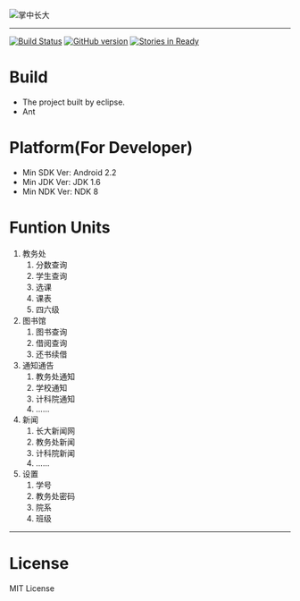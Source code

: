 ![掌中长大](https://raw.github.com/duguying/yuol-app/master/logo.png) 

----------
[![Build Status](https://travis-ci.org/duguying/yangtzeu-app.png?branch=master)](https://travis-ci.org/duguying/yangtzeu-app)
[![GitHub version](https://badge.fury.io/gh/duguying%2Fyangtzeu-app.png)](http://badge.fury.io/gh/duguying%2Fyangtzeu-app)
[![Stories in Ready](https://badge.waffle.io/duguying/yangtzeu-app.png?label=ready)](https://waffle.io/duguying/yangtzeu-app)

# Build #

- The project built by eclipse.
- Ant

# Platform(For Developer) #
- Min SDK Ver: Android 2.2
- Min JDK Ver: JDK 1.6
- Min NDK Ver: NDK 8

# Funtion Units #

1. 教务处
	1. 分数查询
	2. 学生查询
	3. 选课
	4. 课表
	5. 四六级
2. 图书馆
	1. 图书查询
	2. 借阅查询
	3. 还书续借
3. 通知通告
	1. 教务处通知
	2. 学校通知
	3. 计科院通知
	4. ……
4. 新闻
	1. 长大新闻网
	2. 教务处新闻
	3. 计科院新闻
	4. ……
5. 设置
	1. 学号
	2. 教务处密码
	3. 院系
	4. 班级

----------

# License #
MIT License


